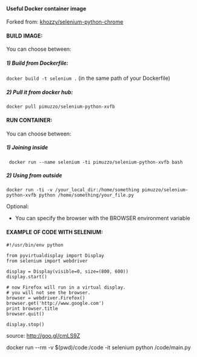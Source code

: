 #### Useful Docker container image

Forked from: [khozzy/selenium-python-chrome](https://goo.gl/Fu723f)

#### BUILD IMAGE:

You can choose between:

##### 1) Build from Dockerfile:

` docker build -t selenium . ` (in the same path of your Dockerfile)

##### 2) Pull it from docker hub:
` docker pull pimuzzo/selenium-python-xvfb `

#### RUN CONTAINER:

You can choose between:

##### 1) Joining inside
` docker run --name selenium -ti pimuzzo/selenium-python-xvfb bash`

##### 2) Using from outside
` docker run -ti -v /your_local_dir:/home/something pimuzzo/selenium-python-xvfb python /home/something/your_file.py `

Optional:
- You can specify the browser with the BROWSER environment variable

#### EXAMPLE OF CODE WITH SELENIUM:
```
#!/usr/bin/env python

from pyvirtualdisplay import Display
from selenium import webdriver

display = Display(visible=0, size=(800, 600))
display.start()

# now Firefox will run in a virtual display. 
# you will not see the browser.
browser = webdriver.Firefox()
browser.get('http://www.google.com')
print browser.title
browser.quit()

display.stop()
```
source: http://goo.gl/cmLS9Z


 
 docker run --rm -v $(pwd)/code:/code -it selenium python /code/main.py
